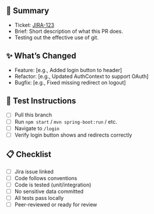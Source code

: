 ## 📌 Summary

- Ticket: [JIRA-123](https://your-jira-link)
- Brief: Short description of what this PR does.
- Testing out the effective use of git.

## ✨ What’s Changed

- Feature: [e.g., Added login button to header]
- Refactor: [e.g., Updated AuthContext to support OAuth]
- Bugfix: [e.g., Fixed missing redirect on logout]

## 🧪 Test Instructions

- [ ] Pull this branch
- [ ] Run `npm start` / `mvn spring-boot:run` / etc.
- [ ] Navigate to `/login`
- [ ] Verify login button shows and redirects correctly

## 📋 Checklist

- [ ] Jira issue linked
- [ ] Code follows conventions
- [ ] Code is tested (unit/integration)
- [ ] No sensitive data committed
- [ ] All tests pass locally
- [ ] Peer-reviewed or ready for review
